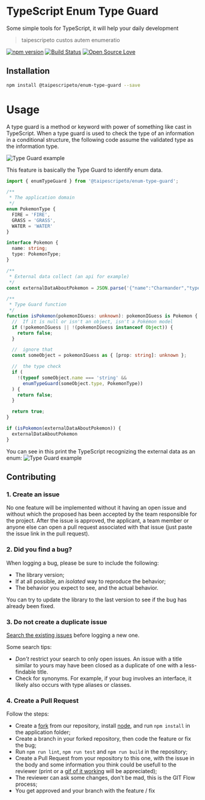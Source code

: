 # TypeScript Enum Type Guard
Some simple tools for TypeScript, it will help your daily development

> taipescripeto custos autem enumeratio

[![npm version](https://badge.fury.io/js/%40taipescripeto%2Fenum-type-guard.svg)](https://badge.fury.io/js/%40taipescripeto%2Fenum-type-guard)
[![Build Status](https://travis-ci.org/lordazzi/taipescripeto-enum-type-guard.svg?branch=master)](https://travis-ci.org/lordazzi/taipescripeto-enum-type-guard)
[![Open Source Love](https://badges.frapsoft.com/os/mit/mit.svg?v=102)](https://github.com/lordazzi/taipescripeto-enum-type-guard/blob/master/LICENSE)

## Installation

```bash
npm install @taipescripeto/enum-type-guard --save
```

# Usage
A type guard is a method or keyword with power of something like cast in TypeScript.
When a type guard is used to check the type of an information in a conditional structure, the following code assume the validated type as the information type.

![Type Guard example](imgs/type-guard-example.png)

This feature is basically the Type Guard to identify enum data.

```typescript
import { enumTypeGuard } from '@taipescripeto/enum-type-guard';

/**
 * The application domain
 */
enum PokemonType {
  FIRE = 'FIRE',
  GRASS = 'GRASS',
  WATER = 'WATER'
}

interface Pokemon {
  name: string;
  type: PokemonType;
}

/**
 * External data collect (an api for example)
 */
const externalDataAboutPokemon = JSON.parse('{"name":"Charmander","type":"FIRE"}');

/**
 * Type Guard function
 */
function isPokemon(pokemonIGuess: unknown): pokemonIGuess is Pokemon {
  //  If it is null or isn't an object, isn't a Pokémon model
  if (!pokemonIGuess || !(pokemonIGuess instanceof Object)) {
    return false;
  }

  //  ignore that
  const someObject = pokemonIGuess as { [prop: string]: unknown };

  //  the type check
  if (
    !(typeof someObject.name === 'string' &&
      enumTypeGuard(someObject.type, PokemonType))
  ) {
    return false;
  }

  return true;
}

if (isPokemon(externalDataAboutPokemon)) {
  externalDataAboutPokemon
}
```

You can see in this print the TypeScript recognizing the external data as an enum:
![Type Guard example](./imgs/enum-type-guard-working.png)

## Contributing

### 1. Create an issue
No one feature will be implemented without it having an open issue and without which the proposed has been accepted by the team responsible for the project. After the issue is approved, the applicant, a team member or anyone else can open a pull request associated with that issue (just paste the issue link in the pull request).

### 2. Did you find a bug?
When logging a bug, please be sure to include the following:
 * The library version;
 * If at all possible, an *isolated* way to reproduce the behavior;
 * The behavior you expect to see, and the actual behavior.

You can try to update the library to the last version to see if the bug has already been fixed.

### 3. Do not create a duplicate issue
[Search the existing issues](https://github.com/lordazzi/taipescripeto-enum-type-guard/search?type=Issues) before logging a new one.

Some search tips:
 * *Don't* restrict your search to only open issues. An issue with a title similar to yours may have been closed as a duplicate of one with a less-findable title.
 * Check for synonyms. For example, if your bug involves an interface, it likely also occurs with type aliases or classes.

### 4. Create a Pull Request
Follow the steps:

 * Create a [fork](https://guides.github.com/activities/forking/) from our repository, install [node](https://nodejs.org/), and run `npm install` in the application folder;
 * Create a branch in your forked repository, then code the feature or fix the bug;
 * Run `npm run lint`, `npm run test` and `npm run build` in the repository;
 * Create a Pull Request from your repository to this one, with the issue in the body and some information you think could be usefull to the reviewer (print or a [gif of it working](https://www.screentogif.com/) will be appreciated);
 * The reviewer can ask some changes, don't be mad, this is the GIT Flow process;
 * You get approved and your branch with the feature / fix 